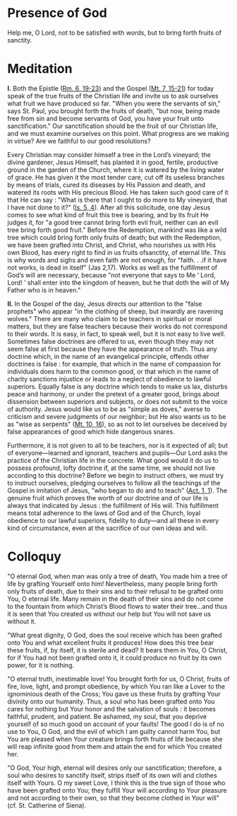 # Presence of God

Help me, O Lord, not to be satisfied with words, but to bring forth fruits of sanctity.

# Meditation

**I.** Both the Epistle ([Rm. 6, 19-23](https://vulgata.online/bible/Rm.6?ed=DR2&vfn=DR2.Rm.6.19-23:vs)) and the Gospel ([Mt. 7, 15-21](https://vulgata.online/bible/Mt.7?ed=DR2&vfn=DR2.Mt.7.15-21:vs)) for today speak of the true fruits of the Christian life and invite us to ask ourselves what fruit we have produced so far. "When you were the servants of sin," says St. Paul, you brought forth the fruits of death, "but now, being made free from sin and become servants of God, you have your fruit unto sanctification." Our sanctification should be the fruit of our Christian life, and we must examine ourselves on this point. What progress are we making in virtue? Are we faithful to our good resolutions?

Every Christian may consider himself a tree in the Lord’s vineyard; the divine gardener, Jesus Himself, has planted it in good, fertile, productive ground in the garden of the Church, where it is watered by the living water of grace. He has given it the most tender care, cut off its useless branches by means of trials, cured its diseases by His Passion and death, and watered its roots with His precious Blood. He has taken such good care of it that He can say : "What is there that I ought to do more to My vineyard, that I have not done to it?" ([Is. 5, 4](https://vulgata.online/bible/Is.5?ed=DR2&vfn=DR2.Is.5.4:vs)). After all this solicitude, one day Jesus comes to see what kind of fruit this tree is bearing, and by its fruit He judges it, for "a good tree cannot bring forth evil fruit, neither can an evil tree bring forth good fruit." Before the Redemption, mankind was like a wild tree which could bring forth only fruits of death; but with the Redemption, we have been grafted into Christ, and Christ, who nourishes us with His own Blood, has every right to find in us fruits ofsanctity, of eternal life. This is why words and sighs and even faith are not enough, for "faith. . .if it have not works, is dead in itself" (Jas 2,17). Works as well as the fulfillment of God’s will are necessary, because "not everyone that says to Me ‘ Lord, Lord! ’ shall enter into the kingdom of heaven, but he that doth the will of My Father who is in heaven."

**II.** In the Gospel of the day, Jesus directs our attention to the "false prophets" who appear "in the clothing of sheep, but inwardly are ravening wolves." There are many who claim to be teachers in spiritual or moral matters, but they are false teachers because their works do not correspond to their words. It is easy, in fact, to speak well, but it is not easy to live well. Sometimes false doctrines are offered to us, even though they may not seem false at first because they have the appearance of truth. Thus any doctrine which, in the name of an evangelical principle, offends other doctrines is false : for example, that which in the name of compassion for individuals does harm to the common good, or that which in the name of charity sanctions injustice or leads to a neglect of obedience to lawful superiors. Equally false is any doctrine which tends to make us lax, disturbs peace and harmony, or under the pretext of a greater good, brings about dissension between superiors and subjects, or does not submit to the voice of authority. Jesus would like us to be as "simple as doves," averse to criticism and severe judgments of our neighbor; but He also wants us to be as "wise as serpents" ([Mt. 10, 16](https://vulgata.online/bible/Mt.10?ed=DR2&vfn=DR2.Mt.10.16:vs)), so as not to let ourselves be deceived by false appearances of good which hide dangerous snares.

Furthermore, it is not given to all to be teachers, nor is it expected of all; but of everyone—learned and ignorant, teachers and pupils—Our Lord asks the practice of the Christian life in the concrete. What good would it do us to possess profound, lofty doctrine if, at the same time, we should not live according to this doctrine? Before we begin to instruct others, we must try to instruct ourselves, pledging ourselves to follow all the teachings of the Gospel in imitation of Jesus, "who began to do and to teach" ([Act. 1, 1](https://vulgata.online/bible/Act.1?ed=DR2&vfn=DR2.Act.1.1:vs)). The genuine fruit which proves the worth of our doctrine and of our life is always that indicated by Jesus : the fulfillment of His will. This fulfillment means total adherence to the laws of God and of the Church, loyal obedience to our lawful superiors, fidelity to duty—and all these in every kind of circumstance, even at the sacrifice of our own ideas and will.

# Colloquy

"O eternal God, when man was only a tree of death, You made him a tree of life by grafting Yourself onto him! Nevertheless, many people bring forth only fruits of death, due to their sins and to their refusal to be grafted onto You, O eternal life. Many remain in the death of their sins and do not come to the fountain from which Christ’s Blood flows to water their tree...and thus it is seen that You created us without our help but You will not save us without it.

"What great dignity, O God, does the soul receive which has been grafted onto You and what excellent fruits it produces! How does this tree bear these fruits, if, by itself, it is sterile and dead? It bears them in You, O Christ, for if You had not been grafted onto it, it could produce no fruit by its own power, for it is nothing.

"O eternal truth, inestimable love! You brought forth for us, O Christ, fruits of fire, love, light, and prompt obedience, by which You ran like a Lover to the ignominious death of the Cross; You gave us these fruits by grafting Your divinity onto our humanity. Thus, a soul who has been grafted onto You cares for nothing but Your honor and the salvation of souls : it becomes faithful, prudent, and patient. Be ashamed, my soul, that you deprive yourself of so much good on account of your faults! The good I do is of no use to You, O God, and the evil of which I am guilty cannot harm You, but You are pleased when Your creature brings forth fruits of life because she will reap infinite good from them and attain the end for which You created her.

"O God, Your high, eternal will desires only our sanctification; therefore, a soul who desires to sanctify itself, strips itself of its own will and clothes itself with Yours. O my sweet Love, I think this is the true sign of those who have been grafted onto You; they fulfill Your will according to Your pleasure and not according to their own, so that they become clothed in Your will" (cf. St. Catherine of Siena).
